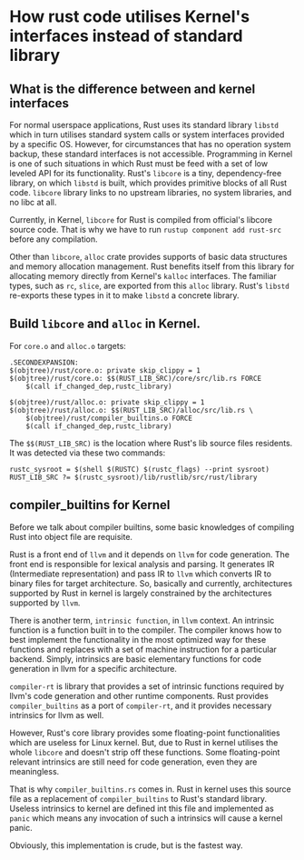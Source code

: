 # How rust code utilises Kernel's interfaces instead of standard library

## What is the difference between and kernel interfaces

For normal userspace applications, Rust uses its standard library `libstd` which
in turn utilises standard system calls or system interfaces provided by a
specific OS. However, for circumstances that has no operation system backup,
these standard interfaces is not accessible. Programming in Kernel is one of
such situations in which Rust must be feed with a set of low leveled API for its
functionality. Rust's `libcore` is a tiny, dependency-free library, on which
`libstd` is built, which provides primitive blocks of all Rust code. `libcore`
library links to no upstream libraries, no system libraries, and no libc at all.

Currently, in Kernel, `libcore` for Rust is compiled from official's libcore
source code. That is why we have to run `rustup component add rust-src` before
any compilation.

Other than `libcore`, `alloc` crate provides supports of basic data structures
and memory allocation management. Rust benefits itself from this library for
allocating memory directly from Kernel's `kalloc` interfaces. The familiar
types, such as `rc`, `slice`, are exported from this `alloc` library. Rust's
`libstd` re-exports these types in it to make `libstd` a concrete library.

## Build `libcore` and `alloc` in Kernel.

For `core.o` and `alloc.o` targets:

```
.SECONDEXPANSION:
$(objtree)/rust/core.o: private skip_clippy = 1
$(objtree)/rust/core.o: $$(RUST_LIB_SRC)/core/src/lib.rs FORCE
	$(call if_changed_dep,rustc_library)
```

```
$(objtree)/rust/alloc.o: private skip_clippy = 1
$(objtree)/rust/alloc.o: $$(RUST_LIB_SRC)/alloc/src/lib.rs \
    $(objtree)/rust/compiler_builtins.o FORCE
	$(call if_changed_dep,rustc_library)
```

The `$$(RUST_LIB_SRC)` is the location where Rust's lib source files residents.
It was detected via these two commands:

```
rustc_sysroot = $(shell $(RUSTC) $(rustc_flags) --print sysroot)
RUST_LIB_SRC ?= $(rustc_sysroot)/lib/rustlib/src/rust/library
```

## compiler_builtins for Kernel

Before we talk about compiler builtins, some basic knowledges of compiling Rust
into object file are requisite.

Rust is a front end of `llvm` and it depends on `llvm` for code generation. The
front end is responsible for lexical analysis and parsing. It generates IR
(Intermediate representation) and pass IR to `llvm` which converts IR to binary
files for target architecture. So, basically and currently, architectures
supported by Rust in kernel is largely constrained by the architectures
supported by `llvm`.

There is another term, `intrinsic function`, in `llvm` context. An intrinsic
function is a function built in to the compiler. The compiler knows how to
best implement the functionality in the most optimized way for these functions
and replaces with a set of machine instruction for a particular backend.
Simply, intrinsics are basic elementary functions for code generation in llvm
for a specific architecture.

`compiler-rt` is library that provides a set of intrinsic functions required
by llvm's code generation and other runtime components. Rust provides
`compiler_builtins` as a port of `compiler-rt`, and it provides necessary
intrinsics for llvm as well.

However, Rust's core library provides some floating-point functionalities which
are useless for Linux kernel. But, due to Rust in kernel utilises the whole
`libcore` and doesn't strip off these functions. Some floating-point relevant
intrinsics are still need for code generation, even they are meaningless.

That is why `compiler_builtins.rs` comes in. Rust in kernel uses this source
file as a replacement of `compiler_builtins` to Rust's standard library.
Useless intrinsics to kernel are defined int this file and implemented as
`panic` which means any invocation of such a intrinsics will cause a kernel
panic.

Obviously, this implementation is crude, but is the fastest way.


